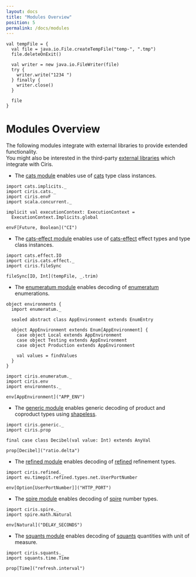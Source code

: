 ```yaml
---
layout: docs
title: "Modules Overview"
position: 5
permalink: /docs/modules
---
```


```tut:invisible
val tempFile = {
  val file = java.io.File.createTempFile("temp-", ".tmp")
  file.deleteOnExit()

  val writer = new java.io.FileWriter(file)
  try {
    writer.write("1234 ")
  } finally {
    writer.close()
  }

  file
}
```

# Modules Overview
The following modules integrate with external libraries to provide extended functionality.  
You might also be interested in the third-party [external libraries](/#external-libraries) which integrate with Ciris.

* The [cats module](/docs/cats-module) enables use of [cats][cats] type class instances.

```tut:silent
import cats.implicits._
import ciris.cats._
import ciris.envF
import scala.concurrent._

implicit val executionContext: ExecutionContext =
  ExecutionContext.Implicits.global

envF[Future, Boolean]("CI")
```

* The [cats-effect module](/docs/cats-effect-module) enables use of [cats-effect][cats-effect] effect types and type class instances.

```tut:silent
import cats.effect.IO
import ciris.cats.effect._
import ciris.fileSync

fileSync[IO, Int](tempFile, _.trim)
```

* The [enumeratum module](/docs/enumeratum-module) enables decoding of [enumeratum][enumeratum] enumerations.

```tut:silent
object environments {
  import enumeratum._

  sealed abstract class AppEnvironment extends EnumEntry

  object AppEnvironment extends Enum[AppEnvironment] {
    case object Local extends AppEnvironment
    case object Testing extends AppEnvironment
    case object Production extends AppEnvironment

    val values = findValues
  }
}

import ciris.enumeratum._
import ciris.env
import environments._

env[AppEnvironment]("APP_ENV")
```

* The [generic module](/docs/generic-module) enables generic decoding of product and coproduct types using [shapeless][shapeless].

```tut:silent
import ciris.generic._
import ciris.prop

final case class Decibel(val value: Int) extends AnyVal

prop[Decibel]("ratio.delta")
```

* The [refined module](/docs/refined-module) enables decoding of [refined][refined] refinement types.

```tut:silent
import ciris.refined._
import eu.timepit.refined.types.net.UserPortNumber

env[Option[UserPortNumber]]("HTTP_PORT")
```

* The [spire module](/docs/spire-module) enables decoding of [spire][spire] number types.

```tut:silent
import ciris.spire._
import spire.math.Natural

env[Natural]("DELAY_SECONDS")
```

* The [squants module](/docs/squants-module) enables decoding of [squants][squants] quantities with unit of measure.

```tut:silent
import ciris.squants._
import squants.time.Time

prop[Time]("refresh.interval")
```

[cats]: https://github.com/typelevel/cats
[cats-effect]: https://github.com/typelevel/cats-effect
[enumeratum]: https://github.com/lloydmeta/enumeratum
[shapeless]: https://github.com/milessabin/shapeless
[refined]: https://github.com/fthomas/refined
[spire]: https://github.com/non/spire
[squants]: https://github.com/typelevel/squants
